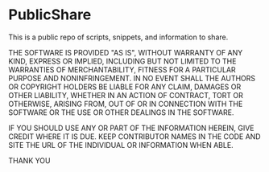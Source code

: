 # PublicShare
This is a public repo of scripts, snippets, and information to share.

THE SOFTWARE IS PROVIDED "AS IS", WITHOUT WARRANTY OF ANY KIND, EXPRESS OR
IMPLIED, INCLUDING BUT NOT LIMITED TO THE WARRANTIES OF MERCHANTABILITY,
FITNESS FOR A PARTICULAR PURPOSE AND NONINFRINGEMENT. IN NO EVENT SHALL THE
AUTHORS OR COPYRIGHT HOLDERS BE LIABLE FOR ANY CLAIM, DAMAGES OR OTHER
LIABILITY, WHETHER IN AN ACTION OF CONTRACT, TORT OR OTHERWISE, ARISING FROM,
OUT OF OR IN CONNECTION WITH THE SOFTWARE OR THE USE OR OTHER DEALINGS IN THE
SOFTWARE.

IF YOU SHOULD USE ANY OR PART OF THE INFORMATION HEREIN, GIVE CREDIT WHERE IT IS DUE.
KEEP CONTRIBUTOR NAMES IN THE CODE AND SITE THE URL OF THE INDIVIDUAL OR INFORMATION
WHEN ABLE.

THANK YOU

